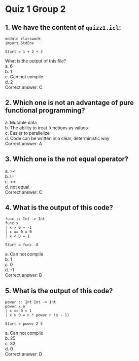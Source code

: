 # Quiz 1 Group 2
## 1. We have the content of `quizz1.icl`:
```
module classwork
import StdEnv

Start = 1 + 2 + 3
```
What is the output of this file?\
a. 6\
b. 1\
c. Can not compile\
d. 2\
Correct answer: C

## 2. Which one is not an advantage of pure functional programming?
a. Mutable data\
b. The ability to treat functions as values\
c. Easier to parallelize\
d. Code can be written in a clear, deterministic way\
Correct answer: A

## 3. Which one is the not equal operator?
a. ><\
b. !=\
c. <>\
d. not equal\
Correct answer: C

## 4. What is the output of this code?
```
func :: Int -> Int
func x
| x > 0 = -1
| x == 0 = 0
| x < 0 = 1

Start = func -8
```
a. Can not compile\
b. 1\
c. 0\
d. -1\
Correct answer: B

## 5. What is the output of this code?
```
power :: Int Int -> Int
power x n
| x == 0 = 1
| x > 0 = n * power n (x - 1)

Start = power 2 5 
```
a. Can not compile\
b. 25\
c. 32\
d. 0\
Correct answer: D
